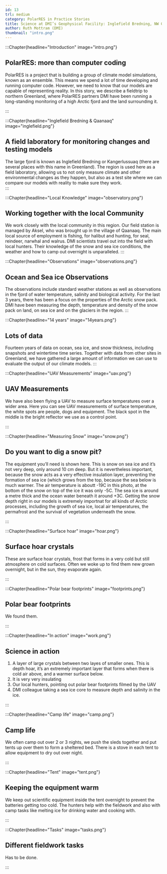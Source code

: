 ```yaml
---
id: 13
trl: medium
category: PolarRES in Practice Stories
title: Science at DMI’s Geophysical Facility: Inglefield Bredning, NW Greenland
author: Ruth Mottram (DMI)
thumbnail: "intro.png"
---
```


:::Chapter{headline="Introduction" image="intro.png"}
## PolarRES: more than computer coding
PolarRES is a project that is building a group of climate model simulations, known as an ensemble. This means we spend a lot of time developing and running computer code. However, we need to know that our models are capable of representing reality. In this story, we describe a fieldtrip to northern Greenland, where PolarRES partners DMI have been running a long-standing monitoring of a high Arctic fjord and the land surrounding it. 

:::

:::Chapter{headline="Inglefield Bredning & Qaanaaq" image="inglefield.png"}
## A field laboratory for monitoring changes and testing models
The large fjord is known as Inglefield Bredning or Kangerlussuaq (there are several places with this name in Greenland). The region is used here as a field laboratory, allowing us to not only measure climate and other environmental changes as they happen, but also as a test site where we can compare our models with reality to make sure they work.  
:::

:::Chapter{headline="Local Knowledge" image="observatory.png"}
## Working together with the local Community

We work closely with the local community in this region. Our field station is managed by Aksel, who was brought up in the village of Qaanaaq. The main local source of employment is fishing, for halibut and hunting, for seal, reindeer, narwhal and walrus. DMI scientists travel out into the field with local hunters. Their knowledge of the snow and sea ice conditions, the weather and how to camp out overnight is unparalleled.
:::

:::Chapter{headline="Observations" image="observations.png"}
## Ocean and Sea ice Observations
The observations include standard weather stations as well as observations in the fjord of water temperature, salinity and biological activity. For the last 3 years, there has been a focus on the properties of the Arctic snow pack. DMI have been measuring the depth, temperature and density of the snow pack on land, on sea ice and on the glaciers in the region. 
:::


:::Chapter{headline="14 years" image="14years.png"}
## Lots of data
Fourteen years of data on ocean, sea ice, and snow thickness, including snapshots and wintertime time series. Together with data from other sites in Greenland, we have gathered a large amount of information we can use to evaluate the output of our climate models.
:::


<!-- Section six -->

:::Chapter{headline="UAV Measurements" image="uav.png"}

## UAV Measurements

We have also been flying a UAV to measure surface temperatures over a wider area. Here you can see UAV measurements of surface temperature, the white spots are people, dogs and equipment. The black spot in the middle is the bright reflector we use as a control point. 

:::

<!-- Section seven -->

:::Chapter{headline="Measuring Snow" image="snow.png"}

## Do you want to dig a snow pit? 

The equipment you’ll need is shown here. This is snow on sea ice and it’s not very deep, only around 10 cm deep. But it is nevertheless important, because the snow acts as a very effective insulation layer, preventing the formation of sea ice (which grows from the top, because the sea below is much warmer. The air temperature is aboutt -19C in this photo, at the bottom of the snow on top of the ice it was only -5C. The sea ice is around a metre thick and the ocean water beneath it around +3C. 
Getting the snow depth right in our models is extremely importnat for all kinds of Arctic processes, including the growth of sea ice, local air temperatures, the permafrost and the survival of vegetation underneath the snow.

:::

<!-- Section eight -->

:::Chapter{headline="Surface hoar" image="hoar.png"}

## Surface hoar crystals

These are surface hoar crystals, frost that forms in a very cold but still atmosphere on cold surfaces. Often we woke up to find them new grown overnight,  but in the sun, they evaporate again.


:::

<!-- Section eleven -->

:::Chapter{headline="Polar bear footprints" image="footprints.png"}

## Polar bear footprints 

We found them.


:::

<!-- Section ten -->

:::Chapter{headline="In action" image="work.png"}

## Science in action 

1. A layer of large crystals between two layes of smaller ones. This is depth hoar, it’s an extremely important layer that forms when there is cold air above, and a warmer surface below. 
2. It is very very insulating
3. Our local hunters, pointing out polar bear footprints filmed by the UAV
4. DMI colleague taking a sea ice core to measure depth and salinity in the ice. 


:::

<!-- Section eleven -->

:::Chapter{headline="Camp life" image="camp.png"}

## Camp life 

We often camp out over 2 or 3 nights, we push the sleds together and put tents up over them to form a sheltered bed. There is a stove in each tent to allow equipment to dry out over night.


:::

<!-- Section twelve -->

:::Chapter{headline="Tent" image="tent.png"}

## Keeping the equipment warm 

We keep out scientific equipment inside the tent overnight to prevent the batteries getting too cold. The hunters help with the fieldwork and also with camp tasks like melting ice for drinking water and cooking with.



:::

<!-- Section thirteen -->

:::Chapter{headline="Tasks" image="tasks.png"}

## Different fieldwork tasks  

Has to be done.



:::